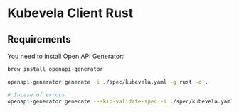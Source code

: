 # Kubevela Client Rust

## Requirements

You need to install Open API Generator:

```sh
brew install openapi-generator
```

```bash
openapi-generator generate -i ./spec/kubevela.yaml -g rust -o .

# Incase of errors
openapi-generator generate --skip-validate-spec -i ./spec/kubevela.yaml -g rust -o .

```
